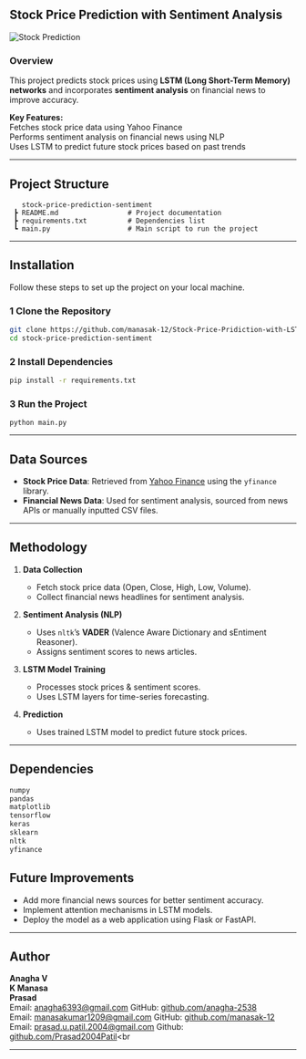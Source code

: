 ## **Stock Price Prediction with Sentiment Analysis**  

![Stock Prediction](https://cdn.analyticsvidhya.com/wp-content/uploads/2021/07/21894download.jpg)  

### Overview  
This project predicts stock prices using **LSTM (Long Short-Term Memory) networks** and incorporates **sentiment analysis** on financial news to improve accuracy.  

**Key Features:**  
 Fetches stock price data using Yahoo Finance  
 Performs sentiment analysis on financial news using NLP  
 Uses LSTM to predict future stock prices based on past trends  

---

## Project Structure
```
   stock-price-prediction-sentiment
 ┣ README.md                 # Project documentation
 ┣ requirements.txt          # Dependencies list
 ┗ main.py                   # Main script to run the project
```

---

## Installation
Follow these steps to set up the project on your local machine.  

### 1️ Clone the Repository
```sh
git clone https://github.com/manasak-12/Stock-Price-Pridiction-with-LSTM-and-Sentiment-analysis
cd stock-price-prediction-sentiment
```

### 2️ Install Dependencies
```sh
pip install -r requirements.txt
```

### 3️ Run the Project 
  ```
  python main.py
  ```

---

##  Data Sources
- **Stock Price Data**: Retrieved from [Yahoo Finance](https://finance.yahoo.com/) using the `yfinance` library.  
- **Financial News Data**: Used for sentiment analysis, sourced from news APIs or manually inputted CSV files.

---

##  Methodology
1. **Data Collection**  
   - Fetch stock price data (Open, Close, High, Low, Volume).  
   - Collect financial news headlines for sentiment analysis.  

2. **Sentiment Analysis (NLP)**  
   - Uses `nltk`’s **VADER** (Valence Aware Dictionary and sEntiment Reasoner).  
   - Assigns sentiment scores to news articles.  

3. **LSTM Model Training**  
   - Processes stock prices & sentiment scores.  
   - Uses LSTM layers for time-series forecasting.  

4. **Prediction**  
   - Uses trained LSTM model to predict future stock prices.  

---

##  Dependencies
```txt
numpy
pandas
matplotlib
tensorflow
keras
sklearn
nltk
yfinance
```

##  Future Improvements
-  Add more financial news sources for better sentiment accuracy.  
-  Implement attention mechanisms in LSTM models.  
-  Deploy the model as a web application using Flask or FastAPI.  

---

##  Author
**Anagha V**  
**K Manasa**  
**Prasad**  
 Email: anagha6393@gmail.com    GitHub: [github.com/anagha-2538](https://github.com/anagha-2538)<br>
 Email: manasakumar1209@gmail.com    GitHub: [github.com/manasak-12](https://github.com/manasak-12)<br>
 Email: prasad.u.patil.2004@gmail.com   Github: [github.com/Prasad2004Patil](https://github.com/Prasad2004Patil)<br

---
